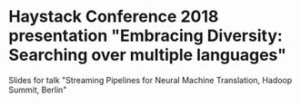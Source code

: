 # Haystack Conference 2018 presentation "Embracing Diversity: Searching over multiple languages" 

Slides for talk "Streaming Pipelines for Neural Machine Translation, Hadoop Summit, Berlin"
